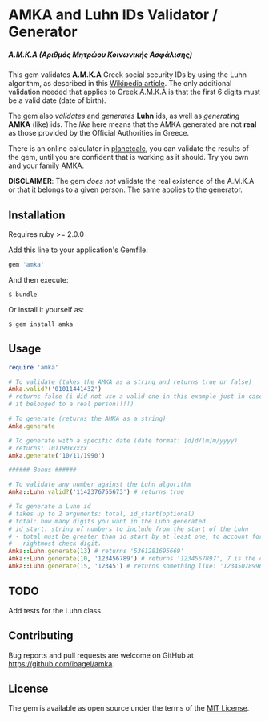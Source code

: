 # AMKA and Luhn IDs Validator / Generator
##### Α.Μ.Κ.Α (Αριθμός Μητρώου Κοινωνικής Ασφάλισης)
This gem validates **A.M.K.A** Greek social security IDs by
using the Luhn algorithm, as described in this [Wikipedia article](https://en.wikipedia.org/wiki/Luhn_algorithm).
The only additional validation needed that applies to Greek A.M.K.A is that the
first 6 digits must be a valid date (date of birth).

The gem also *validates* and *generates* **Luhn** ids, as well as *generating*
**AMKA** (like) ids. The *like* here means that the AMKA generated are not
**real** as those provided by the Official Authorities in Greece.

There is an online calculator in [planetcalc](http://planetcalc.com/2464/), you
can validate the results of the gem, until you are confident that is working
as it should. Try you own and your family AMKA.

**DISCLAIMER**: The gem *does not* validate the real existence of the A.M.K.A or that it
belongs to a given person. The same applies to the generator.

## Installation
Requires ruby >= 2.0.0

Add this line to your application's Gemfile:

```ruby
gem 'amka'
```

And then execute:

    $ bundle

Or install it yourself as:

    $ gem install amka

## Usage

```ruby
require 'amka'

# To validate (takes the AMKA as a string and returns true or false)
Amka.valid?('01011441432')
# returns false (i did not use a valid one in this example just in case
# it belonged to a real person!!!!)

# To generate (returns the AMKA as a string)
Amka.generate

# To generate with a specific date (date format: [d]d/[m]m/yyyy)
# returns: 101190xxxxx
Amka.generate('10/11/1990')

###### Bonus ######

# To validate any number against the Luhn algorithm
Amka::Luhn.valid?('1142376755673') # returns true

# To generate a Luhn id
# takes up to 2 arguments: total, id_start(optional)
# total: how many digits you want in the Luhn generated
# id_start: string of numbers to include from the start of the Luhn
# - total must be greater than id_start by at least one, to account for the
#   rightmost check digit.
Amka::Luhn.generate(13) # returns '5361281695669'
Amka::Luhn.generate(10, '123456789') # returns '1234567897', 7 is the check digit.
Amka::Luhn.generate(15, '12345') # returns something like: '123450789968798'
```

## TODO

Add tests for the Luhn class.

## Contributing

Bug reports and pull requests are welcome on GitHub at https://github.com/ioagel/amka.


## License

The gem is available as open source under the terms of the [MIT License](http://opensource.org/licenses/MIT).

